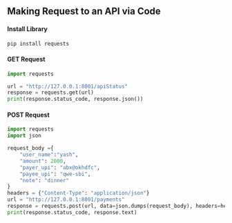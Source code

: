 ## Making Request to an API via Code

#### Install Library
```bash
pip install requests
```

#### GET Request
```python
import requests

url = "http://127.0.0.1:8001/apiStatus"
response = requests.get(url)
print(response.status_code, response.json())
```

#### POST Request
```python
import requests
import json

request_body ={
    "user_name":"yash",
    "amount": 2000,
    "payer_upi": "abx@okhdfc",
    "payee_upi": "qwe-sbi",
    "note": "dinner"
}
headers = {"Content-Type": "application/json"}
url = "http://127.0.0.1:8001/payments"
response = requests.post(url, data=json.dumps(request_body), headers=headers)
print(response.status_code, response.text)

```
